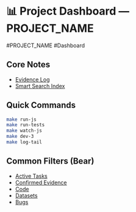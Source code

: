 # 📊 Project Dashboard — PROJECT_NAME
#PROJECT_NAME #Dashboard

## Core Notes
- [Evidence Log](bear://x-callback-url/search?term=%23PROJECT_NAME%20AND%20%23EvidenceLog)
- [Smart Search Index](bear://x-callback-url/open-note?title=SmartSearch_Index)

## Quick Commands
```bash
make run-js
make run-tests
make watch-js
make dev-3
make log-tail
```

## Common Filters (Bear)
- [Active Tasks](bear://x-callback-url/search?term=%23PROJECT_NAME%20AND%20%23ToDo)
- [Confirmed Evidence](bear://x-callback-url/search?term=%23PROJECT_NAME%20AND%20%23Confirmed)
- [Code](bear://x-callback-url/search?term=%23PROJECT_NAME%20AND%20%23Code)
- [Datasets](bear://x-callback-url/search?term=%23PROJECT_NAME%20AND%20%23Dataset)
- [Bugs](bear://x-callback-url/search?term=%23PROJECT_NAME%20AND%20%23Bug)
